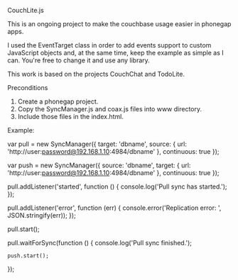 CouchLite.js

This is an ongoing project to make the couchbase usage easier in phonegap apps.

I used the EventTarget class in order to add events support to custom JavaScript objects and, at
the same time, keep the example as simple as I can. You're free to change it and use any library.

This work is based on the projects CouchChat and TodoLite.


Preconditions

1. Create a phonegap project.
2. Copy the SyncManager.js and coax.js files into www directory.
3. Include those files in the index.html.


Example:

var pull = new SyncManager({ 
	target: 'dbname', 
	source: { 
		url: 'http://user:password@192.168.1.10:4984/dbname'
	}, 
	continuous: true 
});

var push = new SyncManager({ 
	source: 'dbname', 
	target: { 
		url: 'http://user:password@192.168.1.10:4984/dbname'
	}, 
	continuous: true 
});

pull.addListener('started', function () {
	console.log('Pull sync has started.');
});

pull.addListener('error', function (err) {
	console.error('Replication error: ', JSON.stringify(err));
});

pull.start();

pull.waitForSync(function () { 
	console.log('Pull sync finished.');

	push.start();
});

